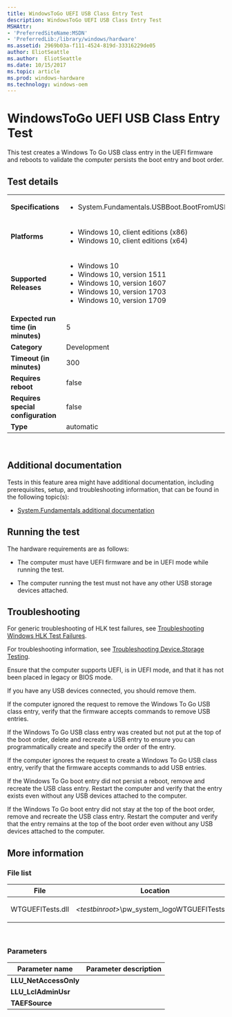 ```yaml
---
title: WindowsToGo UEFI USB Class Entry Test
description: WindowsToGo UEFI USB Class Entry Test
MSHAttr:
- 'PreferredSiteName:MSDN'
- 'PreferredLib:/library/windows/hardware'
ms.assetid: 2969b03a-f111-4524-819d-33316229de05
author: EliotSeattle
ms.author:  EliotSeattle
ms.date: 10/15/2017
ms.topic: article
ms.prod: windows-hardware
ms.technology: windows-oem
---
```


# <span id="p_hlk_test.1cbb1e92-cd9b-4c54-b34f-67b91d3527c4"></span>WindowsToGo UEFI USB Class Entry Test


This test creates a Windows To Go USB class entry in the UEFI firmware and reboots to validate the computer persists the boot entry and boot order.

## Test details
|||
|---|---|
| **Specifications**  | <ul><li>System.Fundamentals.USBBoot.BootFromUSB</li></ul> |  
| **Platforms**   | <ul><li>Windows 10, client editions (x86)</li><li>Windows 10, client editions (x64)</li></ul> |
| **Supported Releases** | <ul><li>Windows 10</li><li>Windows 10, version 1511</li><li>Windows 10, version 1607</li><li>Windows 10, version 1703</li><li>Windows 10, version 1709</li></ul> |
|**Expected run time (in minutes)**| 5 |
|**Category**| Development |
|**Timeout (in minutes)**| 300 |
|**Requires reboot**| false |
|**Requires special configuration**| false |
|**Type**| automatic |

 

## <span id="Additional_documentation"></span><span id="additional_documentation"></span><span id="ADDITIONAL_DOCUMENTATION"></span>Additional documentation


Tests in this feature area might have additional documentation, including prerequisites, setup, and troubleshooting information, that can be found in the following topic(s):

-   [System.Fundamentals additional documentation](system-fundamentals-additional-documentation.md)

## <span id="Running_the_test"></span><span id="running_the_test"></span><span id="RUNNING_THE_TEST"></span>Running the test


The hardware requirements are as follows:

-   The computer must have UEFI firmware and be in UEFI mode while running the test.

-   The computer running the test must not have any other USB storage devices attached.

## <span id="Troubleshooting"></span><span id="troubleshooting"></span><span id="TROUBLESHOOTING"></span>Troubleshooting


For generic troubleshooting of HLK test failures, see [Troubleshooting Windows HLK Test Failures](..\user\troubleshooting-windows-hlk-test-failures.md).

For troubleshooting information, see [Troubleshooting Device.Storage Testing](troubleshooting-devicestorage-testing.md).

Ensure that the computer supports UEFI, is in UEFI mode, and that it has not been placed in legacy or BIOS mode.

If you have any USB devices connected, you should remove them.

If the computer ignored the request to remove the Windows To Go USB class entry, verify that the firmware accepts commands to remove USB entries.

If the Windows To Go USB class entry was created but not put at the top of the boot order, delete and recreate a USB entry to ensure you can programmatically create and specify the order of the entry.

If the computer ignores the request to create a Windows To Go USB class entry, verify that the firmware accepts commands to add USB entries.

If the Windows To Go boot entry did not persist a reboot, remove and recreate the USB class entry. Restart the computer and verify that the entry exists even without any USB devices attached to the computer.

If the Windows To Go boot entry did not stay at the top of the boot order, remove and recreate the USB class entry. Restart the computer and verify that the entry remains at the top of the boot order even without any USB devices attached to the computer.

## <span id="More_information"></span><span id="more_information"></span><span id="MORE_INFORMATION"></span>More information


### <span id="File_list"></span><span id="file_list"></span><span id="FILE_LIST"></span>File list

<table>
<colgroup>
<col width="50%" />
<col width="50%" />
</colgroup>
<thead>
<tr class="header">
<th>File</th>
<th>Location</th>
</tr>
</thead>
<tbody>
<tr class="odd">
<td><p>WTGUEFITests.dll</p></td>
<td><p><em>&lt;testbinroot&gt;</em>\pw_system_logoWTGUEFITests.dll</p></td>
</tr>
</tbody>
</table>

 

### <span id="Parameters"></span><span id="parameters"></span><span id="PARAMETERS"></span>Parameters

| Parameter name         | Parameter description |
|------------------------|-----------------------|
| **LLU\_NetAccessOnly** |                       |
| **LLU\_LclAdminUsr**   |                       |
| **TAEFSource**         |                       |

 

 

 






